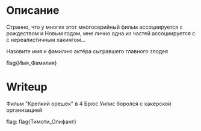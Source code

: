 # Описание

Странно, что у многих этот многосерийный фильм ассоциируется с рождеством и Новым годом, мне лично одна из частей ассоциируется с с нереалистичным хакингом...

Назовите имя и фамилию актёра сыгравшего  главного злодея 

flag{Имя_Фамилия}

# Writeup

Фильм "Крепкий орешек" в 4 Брюс Уилис боролся с хакерской организацией

flag: flag{Тимоти_Олифант}
